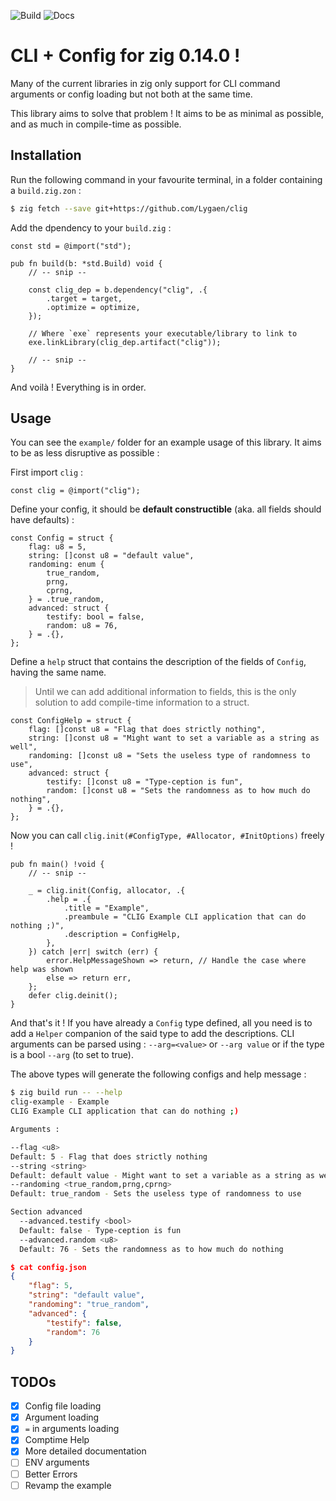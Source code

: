![Build](https://github.com/Lygaen/clig/actions/workflows/build.yml/badge.svg)
![Docs](https://github.com/Lygaen/clig/actions/workflows/pages.yml/badge.svg)
# CLI + Config for zig 0.14.0 !

Many of the current libraries in zig only support for CLI command arguments or config loading but not both at the same time.

This library aims to solve that problem ! It aims to be as minimal as possible, and as much in compile-time as possible.

## Installation
Run the following command in your favourite terminal, in a folder containing a `build.zig.zon` :
```sh
$ zig fetch --save git+https://github.com/Lygaen/clig
```

Add the dpendency to your `build.zig` :
```zig
const std = @import("std");

pub fn build(b: *std.Build) void {
    // -- snip --

    const clig_dep = b.dependency("clig", .{
        .target = target,
        .optimize = optimize,
    });

    // Where `exe` represents your executable/library to link to
    exe.linkLibrary(clig_dep.artifact("clig"));

    // -- snip --
}
```

And voilà ! Everything is in order.

## Usage
You can see the `example/` folder for an example usage of this library. It aims to be as less disruptive as possible :

First import `clig` :
```zig
const clig = @import("clig");
```

Define your config, it should be **default constructible** (aka. all fields should have defaults) :
```zig
const Config = struct {
    flag: u8 = 5,
    string: []const u8 = "default value",
    randoming: enum {
        true_random,
        prng,
        cprng,
    } = .true_random,
    advanced: struct {
        testify: bool = false,
        random: u8 = 76,
    } = .{},
};
```

Define a `help` struct that contains the description of the fields of `Config`, having the same name. 
> Until we can add additional information to fields, this is the only solution to add compile-time information
> to a struct.
```zig
const ConfigHelp = struct {
    flag: []const u8 = "Flag that does strictly nothing",
    string: []const u8 = "Might want to set a variable as a string as well",
    randoming: []const u8 = "Sets the useless type of randomness to use",
    advanced: struct {
        testify: []const u8 = "Type-ception is fun",
        random: []const u8 = "Sets the randomness as to how much do nothing",
    } = .{},
};
```

Now you can call `clig.init(#ConfigType, #Allocator, #InitOptions)` freely !
```zig
pub fn main() !void {
    // -- snip --

    _ = clig.init(Config, allocator, .{
        .help = .{
            .title = "Example",
            .preambule = "CLIG Example CLI application that can do nothing ;)",
            .description = ConfigHelp,
        },
    }) catch |err| switch (err) {
        error.HelpMessageShown => return, // Handle the case where help was shown
        else => return err,
    };
    defer clig.deinit();
}
```

And that's it ! If you have already a `Config` type defined, all you need is to add a `Helper` companion of the said type to add the descriptions.
CLI arguments can be parsed using :
`--arg=<value>` or `--arg value` or if the type is a bool `--arg` (to set to true).

The above types will generate the following configs and help message :
```sh
$ zig build run -- --help
clig-example - Example
CLIG Example CLI application that can do nothing ;)

Arguments :

--flag <u8>
Default: 5 - Flag that does strictly nothing
--string <string>
Default: default value - Might want to set a variable as a string as well
--randoming <true_random,prng,cprng>
Default: true_random - Sets the useless type of randomness to use

Section advanced
  --advanced.testify <bool>
  Default: false - Type-ception is fun
  --advanced.random <u8>
  Default: 76 - Sets the randomness as to how much do nothing
```

```json
$ cat config.json
{
	"flag": 5,
	"string": "default value",
	"randoming": "true_random",
	"advanced": {
		"testify": false,
		"random": 76
	}
}
```


## TODOs
- [x] Config file loading
- [x] Argument loading
- [x] `=` in arguments loading
- [x] Comptime Help
- [x] More detailed documentation
- [ ] ENV arguments
- [ ] Better Errors
- [ ] Revamp the example